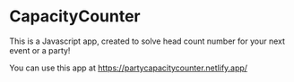 # CapacityCounter
This is a Javascript app, created to solve head count number for your next event or a party!

You can use this app at https://partycapacitycounter.netlify.app/

